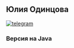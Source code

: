 <h2>Юлия Одинцова </h2>
<a href = "https://t.me/Sooddly" >
  <img src = "https://img.shields.io/badge/Telegram-blue?style=for-the-badge&logo=telegram&logoColor=white" alt = "telegram">
</a>

 <a src = "https://github.com/0dintsova/Technical_Assignment">
   <h3>Версия на Java</h3>
 </a>


